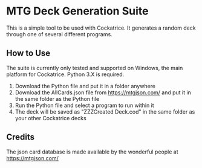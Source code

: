 MTG Deck Generation Suite
=========================
This is a simple tool to be used with Cockatrice. It generates a random deck through one of several different programs.

How to Use
----------
The suite is currently only tested and supported on Windows, the main platform for Cockatrice. Python 3.X is required.
1. Download the Python file and put it in a folder anywhere
2. Download the AllCards.json file from https://mtgjson.com/ and put it in the same folder as the Python file
3. Run the Python file and select a program to run within it
4. The deck will be saved as "ZZZCreated Deck.cod" in the same folder as your other Cockatrice decks

Credits
-------
The json card database is made available by the wonderful people at https://mtgjson.com/
